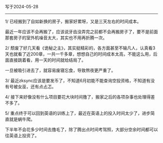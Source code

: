 写于2024-05-28

-----

1/ 已经搬到了自如新换的房子，搬家好累呀，又是三天左右的时间成本。

最近一年应该不会再搬了，应该说牙齿没弄完之前都不会再搬房子了，要不是前面那套房子的室外机噪音太大，其实也不用再折腾一次。

2/ 颓废了好几天看《诡秘之主》，其实挺精彩的，各方面甚至不输凡人，认真看3天也就看了近200章，一共一千多章，想想自己的时间成本太高，不能这么用，后面直接跳着看，用一天的时间就给结局了。

一旦被吸引进去了，就容易废寝忘食，导致熬夜更严重了。

3/ 最近zksync应该是要发币了，不知道6月初能不能查询空投资格，不知道有没有号被女巫，还有点忐忑。

4/ 接下来好像没有什么项目要花大块时间撸了，搬家之后的各项杂事也处理得差不多了。

5/ 重点终于可以回到英语的训练上了，最近在英语上的投入时间太少了，进步简直就是蜗牛爬。

下半年不会花多少时间去撸毛了，除了腾出点时间考驾照，大部分空余时间都可以往英语上投资了。
